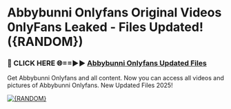 # Abbybunni Onlyfans Original Videos 0nlyFans Leaked - Files Updated! ({RANDOM})

<h3>🔴 CLICK HERE 🌐==►► <a href="https://betterlinks.top/A2PfLJ" rel="nofollow">Abbybunni Onlyfans Updated Files</a></h3>

Get Abbybunni Onlyfans and all content. Now you can access all videos and pictures of Abbybunni Onlyfans. New Updated Files 2025!

[![{RANDOM}](https://i.imgur.com/ppqm5kG.gif)](https://betterlinks.top/A2PfLJ)